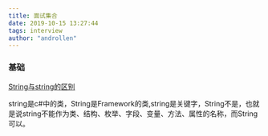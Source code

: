 ```yaml
---
title: 面试集合    
date: 2019-10-15 13:27:44  
tags: interview
author: "androllen"
---
```


### 基础
[String与string的区别](#String_iv)




<span id="String_iv">string是c#中的类，String是Framework的类,string是关键字，String不是，也就是说string不能作为类、结构、枚举、字段、变量、方法、属性的名称，而String可以。</span>